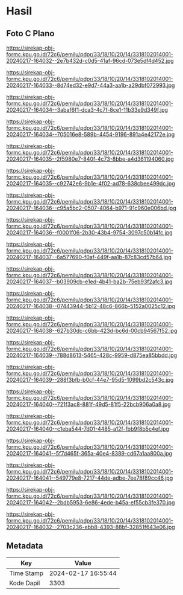 # Hasil

## Foto C Plano

https://sirekap-obj-formc.kpu.go.id/72c6/pemilu/pdpr/33/18/10/20/14/3318102014001-20240217-164032--2e7b432d-c0d5-41af-96cd-073e5df4d452.jpg

https://sirekap-obj-formc.kpu.go.id/72c6/pemilu/pdpr/33/18/10/20/14/3318102014001-20240217-164033--8d74ed32-e9d7-44a3-aa1b-a29dbf072993.jpg

https://sirekap-obj-formc.kpu.go.id/72c6/pemilu/pdpr/33/18/10/20/14/3318102014001-20240217-164034--3abaf6f1-dca3-4c7f-8ce1-11b33e9d349f.jpg

https://sirekap-obj-formc.kpu.go.id/72c6/pemilu/pdpr/33/18/10/20/14/3318102014001-20240217-164034--705016e8-589b-4454-9196-891a4e42172e.jpg

https://sirekap-obj-formc.kpu.go.id/72c6/pemilu/pdpr/33/18/10/20/14/3318102014001-20240217-164035--2f5980e7-840f-4c73-8bbe-a4d361194060.jpg

https://sirekap-obj-formc.kpu.go.id/72c6/pemilu/pdpr/33/18/10/20/14/3318102014001-20240217-164035--c92742e6-9b1e-4f02-ad78-638cbee499dc.jpg

https://sirekap-obj-formc.kpu.go.id/72c6/pemilu/pdpr/33/18/10/20/14/3318102014001-20240217-164036--c95a5bc2-0507-4064-b971-91c960e006bd.jpg

https://sirekap-obj-formc.kpu.go.id/72c6/pemilu/pdpr/33/18/10/20/14/3318102014001-20240217-164036--f0001f06-2b30-43b4-9754-3097c50b14fc.jpg

https://sirekap-obj-formc.kpu.go.id/72c6/pemilu/pdpr/33/18/10/20/14/3318102014001-20240217-164037--6a577690-f0af-449f-aa1b-87c83cd57b64.jpg

https://sirekap-obj-formc.kpu.go.id/72c6/pemilu/pdpr/33/18/10/20/14/3318102014001-20240217-164037--b03909cb-e1ed-4b41-ba2b-75eb93f2afc3.jpg

https://sirekap-obj-formc.kpu.go.id/72c6/pemilu/pdpr/33/18/10/20/14/3318102014001-20240217-164038--07443944-5b12-48c6-866b-5152a0025c12.jpg

https://sirekap-obj-formc.kpu.go.id/72c6/pemilu/pdpr/33/18/10/20/14/3318102014001-20240217-164038--627b30dc-c6bb-423d-bc6d-00cb94567f52.jpg

https://sirekap-obj-formc.kpu.go.id/72c6/pemilu/pdpr/33/18/10/20/14/3318102014001-20240217-164039--788d8613-5465-428c-9959-d875ea85bbdd.jpg

https://sirekap-obj-formc.kpu.go.id/72c6/pemilu/pdpr/33/18/10/20/14/3318102014001-20240217-164039--288f3bfb-b0cf-44e7-95d5-1099bd2c543c.jpg

https://sirekap-obj-formc.kpu.go.id/72c6/pemilu/pdpr/33/18/10/20/14/3318102014001-20240217-164040--721f3ac8-881f-49d5-81f5-22bcb906a0a8.jpg

https://sirekap-obj-formc.kpu.go.id/72c6/pemilu/pdpr/33/18/10/20/14/3318102014001-20240217-164040--c1eba544-7d01-4485-a12f-fbb9f8b5c4ef.jpg

https://sirekap-obj-formc.kpu.go.id/72c6/pemilu/pdpr/33/18/10/20/14/3318102014001-20240217-164041--5f7d465f-365a-40e4-8389-cd67a1aa800a.jpg

https://sirekap-obj-formc.kpu.go.id/72c6/pemilu/pdpr/33/18/10/20/14/3318102014001-20240217-164041--549779e8-7217-44de-adbe-7ee78f89cc46.jpg

https://sirekap-obj-formc.kpu.go.id/72c6/pemilu/pdpr/33/18/10/20/14/3318102014001-20240217-164042--2bdb5953-6e86-4ede-b45a-ef55cb3fe370.jpg

https://sirekap-obj-formc.kpu.go.id/72c6/pemilu/pdpr/33/18/10/20/14/3318102014001-20240217-164032--2703c236-ebb8-4393-88bf-32851f643e06.jpg


## Metadata

| Key        | Value               |
| ---------- | ------------------- |
| Time Stamp | 2024-02-17 16:55:44 |
| Kode Dapil | 3303                |



